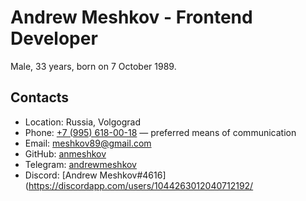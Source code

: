# Andrew Meshkov - Frontend Developer

Male, 33 years, born on 7 October 1989.

## Contacts
- Location: Russia, Volgograd
- Phone: [+7 (995) 618-00-18](tel:+79956180018) — preferred means of communication
- Email:  [meshkov89@gmail.com](mailto:meshkov89@gmail.com)
- GitHub:  [anmeshkov](https://github.com/anmeshkov)
- Telegram: [andrewmeshkov](https://t.me/andrewmeshkov)
- Discord: [Andrew Meshkov#4616](https://discordapp.com/users/1044263012040712192/